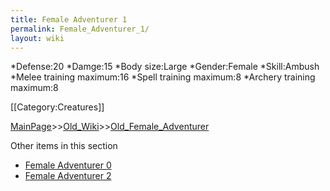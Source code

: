 ```yaml
---
title: Female Adventurer 1
permalink: Female_Adventurer_1/
layout: wiki
---
```

*Defense:20
*Damge:15
*Body size:Large
*Gender:Female
*Skill:Ambush
*Melee training maximum:16
*Spell training maximum:8
*Archery training maximum:8

[[Category:Creatures]]

[MainPage](/keeperrl_wiki/ "wikilink")>>[Old_Wiki](/keeperrl_wiki/Old_Wiki "wikilink")>>[Old_Female_Adventurer](/keeperrl_wiki/Old_Female_Adventurer "wikilink")

Other items in this section
-    [Female Adventurer 0](/keeperrl_wiki/Female_Adventurer_0 "wikilink")
-    [Female Adventurer 2](/keeperrl_wiki/Female_Adventurer_2 "wikilink")
